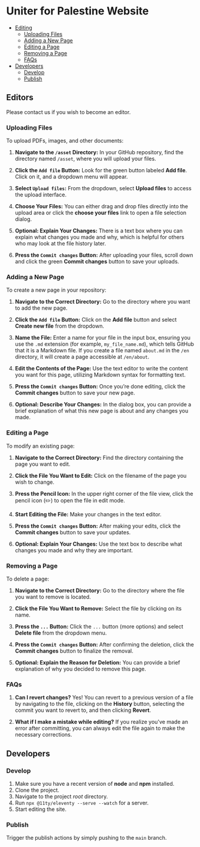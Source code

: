 # Uniter for Palestine Website

- [Editing](#editing)
  - [Uploading Files](#uploading-files)
  - [Adding a New Page](#adding-a-new-page)
  - [Editing a Page](#editing-a-page)
  - [Removing a Page](#removing-a-page)
  - [FAQs](#faqs)
- [Developers](#developers)
  - [Develop](#develop)
  - [Publish](#publish)

## Editors

Please contact us if you wish to become an editor.

### Uploading Files

To upload PDFs, images, and other documents:

1. **Navigate to the `/asset` Directory:** In your GitHub repository, find the directory named `/asset`, where you will upload your files.

2. **Click the `Add file` Button:** Look for the green button labeled **Add file**. Click on it, and a dropdown menu will appear.

3. **Select `Upload files`:** From the dropdown, select **Upload files** to access the upload interface.

4. **Choose Your Files:** You can either drag and drop files directly into the upload area or click the **choose your files** link to open a file selection dialog.

5. **Optional: Explain Your Changes:** There is a text box where you can explain what changes you made and why, which is helpful for others who may look at the file history later.

6. **Press the `Commit changes` Button:** After uploading your files, scroll down and click the green **Commit changes** button to save your uploads.

### Adding a New Page

To create a new page in your repository:

1. **Navigate to the Correct Directory:** Go to the directory where you want to add the new page.

2. **Click the `Add file` Button:** Click on the **Add file** button and select **Create new file** from the dropdown.

3. **Name the File:** Enter a name for your file in the input box, ensuring you use the `.md` extension (for example, `my_file_name.md`), which tells GitHub that it is a Markdown file. If you create a file named `about.md` in the `/en` directory, it will create a page accessible at `/en/about`.

4. **Edit the Contents of the Page:** Use the text editor to write the content you want for this page, utilizing Markdown syntax for formatting text.

5. **Press the `Commit changes` Button:** Once you’re done editing, click the **Commit changes** button to save your new page.

6. **Optional: Describe Your Changes:** In the dialog box, you can provide a brief explanation of what this new page is about and any changes you made.

### Editing a Page

To modify an existing page:

1. **Navigate to the Correct Directory:** Find the directory containing the page you want to edit.

2. **Click the File You Want to Edit:** Click on the filename of the page you wish to change.

3. **Press the Pencil Icon:** In the upper right corner of the file view, click the pencil icon (✏️) to open the file in edit mode.

4. **Start Editing the File:** Make your changes in the text editor.

5. **Press the `Commit changes` Button:** After making your edits, click the **Commit changes** button to save your updates.

6. **Optional: Explain Your Changes:** Use the text box to describe what changes you made and why they are important.

### Removing a Page

To delete a page:

1. **Navigate to the Correct Directory:** Go to the directory where the file you want to remove is located.

2. **Click the File You Want to Remove:** Select the file by clicking on its name.

3. **Press the `...` Button:** Click the `...` button (more options) and select **Delete file** from the dropdown menu.

4. **Press the `Commit changes` Button:** After confirming the deletion, click the **Commit changes** button to finalize the removal.

5. **Optional: Explain the Reason for Deletion:** You can provide a brief explanation of why you decided to remove this page.

### FAQs

1. **Can I revert changes?** Yes! You can revert to a previous version of a file by navigating to the file, clicking on the **History** button, selecting the commit you want to revert to, and then clicking **Revert**.

2. **What if I make a mistake while editing?** If you realize you've made an error after committing, you can always edit the file again to make the necessary corrections.

## Developers

### Develop

1. Make sure you have a recent version of **node** and **npm** installed.
2. Clone the project.
3. Navigate to the project _root_ directory.
4. Run `npx @11ty/eleventy --serve --watch` for a server.
5. Start editing the site.

### Publish

Trigger the publish actions by simply pushing to the `main` branch.
